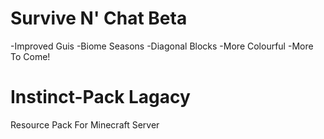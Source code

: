 # Survive N' Chat Beta
-Improved Guis -Biome Seasons -Diagonal Blocks -More Colourful -More To Come!

# Instinct-Pack Lagacy
Resource Pack For Minecraft Server
